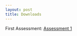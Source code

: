 ```yaml
---
layout: post
title: Downloads
---
```


First Assessment: [Assessment 1](/downloads/Assessment1.zip)
